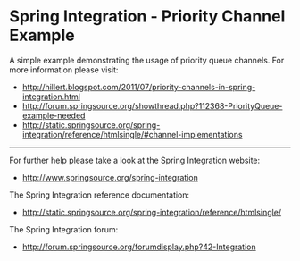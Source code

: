 Spring Integration - Priority Channel Example
================================================================================

A simple example demonstrating the usage of priority queue channels. For more information please visit:

* http://hillert.blogspot.com/2011/07/priority-channels-in-spring-integration.html
* http://forum.springsource.org/showthread.php?112368-PriorityQueue-example-needed
* http://static.springsource.org/spring-integration/reference/htmlsingle/#channel-implementations
--------------------------------------------------------------------------------

For further help please take a look at the Spring Integration website:

* http://www.springsource.org/spring-integration

The Spring Integration reference documentation:

* http://static.springsource.org/spring-integration/reference/htmlsingle/

The Spring Integration forum:

* http://forum.springsource.org/forumdisplay.php?42-Integration



